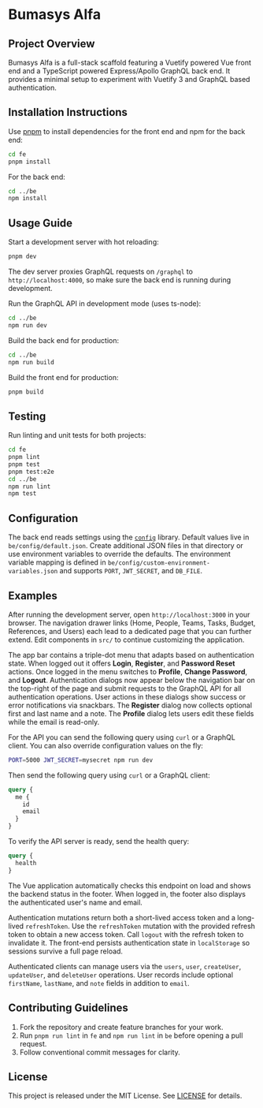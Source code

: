 # Bumasys Alfa

## Project Overview

Bumasys Alfa is a full-stack scaffold featuring a Vuetify powered Vue front end and a TypeScript powered Express/Apollo GraphQL back end. It provides a minimal setup to experiment with Vuetify 3 and GraphQL based authentication.

## Installation Instructions

Use [pnpm](https://pnpm.io/) to install dependencies for the front end and npm for the back end:

```bash
cd fe
pnpm install
```

For the back end:

```bash
cd ../be
npm install
```

## Usage Guide

Start a development server with hot reloading:

```bash
pnpm dev
```

The dev server proxies GraphQL requests on `/graphql` to `http://localhost:4000`,
so make sure the back end is running during development.

Run the GraphQL API in development mode (uses ts-node):

```bash
cd ../be
npm run dev
```

Build the back end for production:

```bash
cd ../be
npm run build
```

Build the front end for production:

```bash
pnpm build
```

## Testing

Run linting and unit tests for both projects:

```bash
cd fe
pnpm lint
pnpm test
pnpm test:e2e
cd ../be
npm run lint
npm test
```

## Configuration

The back end reads settings using the [`config`](https://www.npmjs.com/package/config) library. Default values live in `be/config/default.json`. Create additional JSON files in that directory or use environment variables to override the defaults. The environment variable mapping is defined in `be/config/custom-environment-variables.json` and supports `PORT`, `JWT_SECRET`, and `DB_FILE`.

## Examples

After running the development server, open `http://localhost:3000` in your browser. The navigation drawer links (Home, People, Teams, Tasks, Budget, References, and Users) each lead to a dedicated page that you can further extend. Edit components in `src/` to continue customizing the application.

The app bar contains a triple-dot menu that adapts based on authentication state. When logged out it offers **Login**, **Register**, and **Password Reset** actions. Once logged in the menu switches to **Profile**, **Change Password**, and **Logout**. Authentication dialogs now appear below the navigation bar on the top-right of the page and submit requests to the GraphQL API for all authentication operations. User actions in these dialogs show success or error notifications via snackbars. The **Register** dialog now collects optional first and last name and a note. The **Profile** dialog lets users edit these fields while the email is read-only.

For the API you can send the following query using `curl` or a GraphQL client. You can also override configuration values on the fly:

```bash
PORT=5000 JWT_SECRET=mysecret npm run dev
```

Then send the following query using `curl` or a GraphQL client:

```graphql
query {
  me {
    id
    email
  }
}
```

To verify the API server is ready, send the health query:

```graphql
query {
  health
}
```

The Vue application automatically checks this endpoint on load and shows the
backend status in the footer. When logged in, the footer also displays the
authenticated user's name and email.

Authentication mutations return both a short-lived access token and a long-lived
`refreshToken`. Use the `refreshToken` mutation with the provided refresh token
to obtain a new access token. Call `logout` with the refresh token to invalidate
it. The front-end persists authentication state in `localStorage` so sessions
survive a full page reload.

Authenticated clients can manage users via the `users`, `user`, `createUser`,
`updateUser`, and `deleteUser` operations. User records include optional
`firstName`, `lastName`, and `note` fields in addition to `email`.

## Contributing Guidelines

1. Fork the repository and create feature branches for your work.
2. Run `pnpm run lint` in `fe` and `npm run lint` in `be` before opening a pull request.
3. Follow conventional commit messages for clarity.

## License

This project is released under the MIT License. See [LICENSE](LICENSE) for details.
